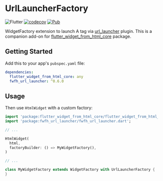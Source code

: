# UrlLauncherFactory

![Flutter](https://github.com/daohoangson/flutter_widget_from_html/workflows/Flutter/badge.svg)
[![codecov](https://codecov.io/gh/daohoangson/flutter_widget_from_html/branch/master/graph/badge.svg)](https://codecov.io/gh/daohoangson/flutter_widget_from_html)
[![Pub](https://img.shields.io/pub/v/fwfh_url_launcher.svg)](https://pub.dev/packages/fwfh_url_launcher)

WidgetFactory extension to launch A tag via [url_launcher](https://pub.dev/packages/url_launcher) plugin.
This is a companion add-on for [flutter_widget_from_html_core](https://pub.dev/packages/flutter_widget_from_html_core) package.

## Getting Started

Add this to your app's `pubspec.yaml` file:

```yaml
dependencies:
  flutter_widget_from_html_core: any
  fwfh_url_launcher: ^0.6.0
```

## Usage

Then use `HtmlWidget` with a custom factory:

```dart
import 'package:flutter_widget_from_html_core/flutter_widget_from_html_core.dart';
import 'package:fwfh_url_launcher/fwfh_url_launcher.dart';

// ...

HtmlWidget(
  html,
  factoryBuilder: () => MyWidgetFactory(),
)

// ...

class MyWidgetFactory extends WidgetFactory with UrlLauncherFactory {
}
```
